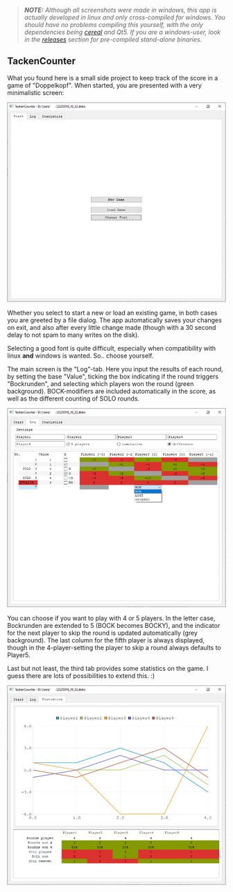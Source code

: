 > _**NOTE:** Although all screenshots were made in windows, this app is actually developed in linux and only cross-compiled for windows.
> You should have no problems compiling this yourself, with the only dependencies being [cereal](https://uscilab.github.io/cereal/) and Qt5.
> If you are a windows-user, look in the [releases](https://github.com/niniemann/TackenCounter/releases) section for pre-compiled stand-alone binaries._

## TackenCounter

What you found here is a small side project to keep track of the score in a game of "Doppelkopf".
When started, you are presented with a very minimalistic screen:

![](/img/tackencounter_0.png)

Whether you select to start a new or load an existing game, in both cases you are greeted by a
file dialog. The app automatically saves your changes on exit, and also after every little change made
(though with a 30 second delay to not spam to many writes on the disk).

Selecting a good font is quite difficult, especially when compatibility with linux **and** windows is wanted.
So.. choose yourself.

The main screen is the "Log"-tab. Here you input the results of each round, by setting the base "Value",
ticking the box indicating if the round triggers "Bockrunden", and selecting which players won the round (green background).
BOCK-modifiers are included automatically in the score, as well as the different counting of SOLO rounds.

![](/img/tackencounter_2.png)

You can choose if you want to play with 4 or 5 players. In the letter case, Bockrunden are extended to 5
(BOCK becomes BOCKY), and the indicator for the next player to skip the round is updated automatically (grey background).
The last column for the fifth player is always displayed, though in the 4-player-setting the player to skip a
round always defaults to Player5.

Last but not least, the third tab provides some statistics on the game. I guess there are lots of possibilities to extend this. :)

![](/img/tackencounter_3.png)
